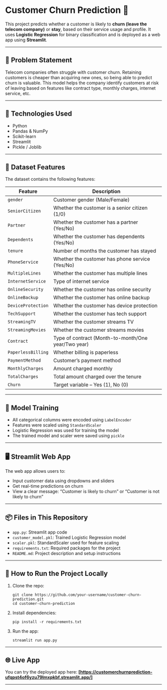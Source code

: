 # Customer Churn Prediction 🎯

This project predicts whether a customer is likely to **churn (leave the telecom company)** or **stay**, based on their service usage and profile. It uses **Logistic Regression** for binary classification and is deployed as a web app using **Streamlit**.

---

## 📌 Problem Statement

Telecom companies often struggle with customer churn. Retaining customers is cheaper than acquiring new ones, so being able to predict churn is valuable. This model helps the company identify customers at risk of leaving based on features like contract type, monthly charges, internet service, etc.

---

## 🚀 Technologies Used

* Python
* Pandas & NumPy
* Scikit-learn
* Streamlit
* Pickle / Joblib

---

## 📁 Dataset Features

The dataset contains the following features:

| Feature            | Description                                         |
| ------------------ | --------------------------------------------------- |
| `gender`           | Customer gender (Male/Female)                       |
| `SeniorCitizen`    | Whether the customer is a senior citizen (1/0)      |
| `Partner`          | Whether the customer has a partner (Yes/No)         |
| `Dependents`       | Whether the customer has dependents (Yes/No)        |
| `tenure`           | Number of months the customer has stayed            |
| `PhoneService`     | Whether the customer has phone service (Yes/No)     |
| `MultipleLines`    | Whether the customer has multiple lines             |
| `InternetService`  | Type of internet service                            |
| `OnlineSecurity`   | Whether the customer has online security            |
| `OnlineBackup`     | Whether the customer has online backup              |
| `DeviceProtection` | Whether the customer has device protection          |
| `TechSupport`      | Whether the customer has tech support               |
| `StreamingTV`      | Whether the customer streams TV                     |
| `StreamingMovies`  | Whether the customer streams movies                 |
| `Contract`         | Type of contract (Month-to-month/One year/Two year) |
| `PaperlessBilling` | Whether billing is paperless                        |
| `PaymentMethod`    | Customer’s payment method                           |
| `MonthlyCharges`   | Amount charged monthly                              |
| `TotalCharges`     | Total amount charged over the tenure                |
| `Churn`            | Target variable – Yes (1), No (0)                   |

---

## 🧠 Model Training

* All categorical columns were encoded using `LabelEncoder`
* Features were scaled using `StandardScaler`
* Logistic Regression was used for training the model
* The trained model and scaler were saved using `pickle`

---

## 🖥️ Streamlit Web App

The web app allows users to:

* Input customer data using dropdowns and sliders
* Get real-time predictions on churn
* View a clear message: “Customer is likely to churn” or “Customer is not likely to churn”

---

## 📦 Files in This Repository

* `app.py`: Streamlit app code
* `customer_model.pkl`: Trained Logistic Regression model
* `scaler.pkl`: StandardScaler used for feature scaling
* `requirements.txt`: Required packages for the project
* `README.md`: Project description and setup instructions

---

## 📂 How to Run the Project Locally

1. Clone the repo:

   ```
   git clone https://github.com/your-username/customer-churn-prediction.git
   cd customer-churn-prediction
   ```

2. Install dependencies:

   ```
   pip install -r requirements.txt
   ```

3. Run the app:

   ```
   streamlit run app.py
   ```

---

## 🌐 Live App

You can try the deployed app here:
**\[https://customerchurnprediction-ufqpst4of6yzu79lmxpkbf.streamlit.app/]**

---

